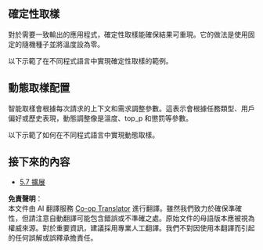 <!--
CO_OP_TRANSLATOR_METADATA:
{
  "original_hash": "3cb0da3badd51d73ab78ebade2827d98",
  "translation_date": "2025-07-14T02:19:46+00:00",
  "source_file": "05-AdvancedTopics/mcp-sampling/README.md",
  "language_code": "hk"
}
-->
## 確定性取樣

對於需要一致輸出的應用程式，確定性取樣能確保結果可重現。它的做法是使用固定的隨機種子並將溫度設為零。

以下示範了在不同程式語言中實現確定性取樣的範例。

## 動態取樣配置

智能取樣會根據每次請求的上下文和需求調整參數。這表示會根據任務類型、用戶偏好或歷史表現，動態調整像是溫度、top_p 和懲罰等參數。

以下示範了如何在不同程式語言中實現動態取樣。

## 接下來的內容

- [5.7 擴展](../mcp-scaling/README.md)

**免責聲明**：  
本文件由 AI 翻譯服務 [Co-op Translator](https://github.com/Azure/co-op-translator) 進行翻譯。雖然我們致力於確保準確性，但請注意自動翻譯可能包含錯誤或不準確之處。原始文件的母語版本應被視為權威來源。對於重要資訊，建議採用專業人工翻譯。我們不對因使用本翻譯而引起的任何誤解或誤釋承擔責任。